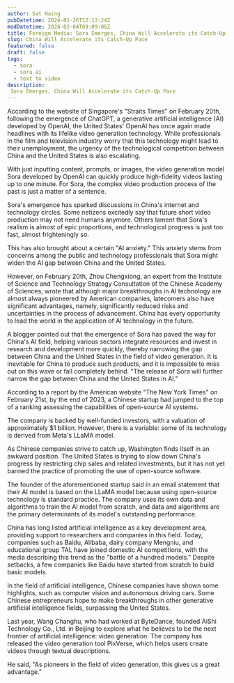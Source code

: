 ```yaml
---
author: Sat Naing
pubDatetime: 2024-01-26T12:13:24Z
modDatetime: 2024-02-04T09:09:06Z
title: Foreign Media: Sora Emerges, China Will Accelerate its Catch-Up Pace
slug: China Will Accelerate its Catch-Up Pace
featured: false
draft: false
tags:
  - sora
  - sora ai
  - text to video
description:
 Sora Emerges, China Will Accelerate its Catch-Up Pace
---
```


According to the website of Singapore's "Straits Times" on February 20th, following the emergence of ChatGPT, a generative artificial intelligence (AI) developed by OpenAI, the United States' OpenAI has once again made headlines with its lifelike video generation technology. While professionals in the film and television industry worry that this technology might lead to their unemployment, the urgency of the technological competition between China and the United States is also escalating.

With just inputting content, prompts, or images, the video generation model Sora developed by OpenAI can quickly produce high-fidelity videos lasting up to one minute. For Sora, the complex video production process of the past is just a matter of a sentence.

Sora's emergence has sparked discussions in China's internet and technology circles. Some netizens excitedly say that future short video production may not need humans anymore. Others lament that Sora's realism is almost of epic proportions, and technological progress is just too fast, almost frighteningly so.

This has also brought about a certain "AI anxiety." This anxiety stems from concerns among the public and technology professionals that Sora might widen the AI gap between China and the United States.

However, on February 20th, Zhou Chengxiong, an expert from the Institute of Science and Technology Strategy Consultation of the Chinese Academy of Sciences, wrote that although major breakthroughs in AI technology are almost always pioneered by American companies, latecomers also have significant advantages, namely, significantly reduced risks and uncertainties in the process of advancement. China has every opportunity to lead the world in the application of AI technology in the future.

A blogger pointed out that the emergence of Sora has paved the way for China's AI field, helping various sectors integrate resources and invest in research and development more quickly, thereby narrowing the gap between China and the United States in the field of video generation. It is inevitable for China to produce such products, and it is impossible to miss out on this wave or fall completely behind. "The release of Sora will further narrow the gap between China and the United States in AI."

According to a report by the American website "The New York Times" on February 21st, by the end of 2023, a Chinese startup had jumped to the top of a ranking assessing the capabilities of open-source AI systems.

The company is backed by well-funded investors, with a valuation of approximately $1 billion. However, there is a variable: some of its technology is derived from Meta's LLaMA model.

As Chinese companies strive to catch up, Washington finds itself in an awkward position. The United States is trying to slow down China's progress by restricting chip sales and related investments, but it has not yet banned the practice of promoting the use of open-source software.

The founder of the aforementioned startup said in an email statement that their AI model is based on the LLaMA model because using open-source technology is standard practice. The company uses its own data and algorithms to train the AI model from scratch, and data and algorithms are the primary determinants of its model's outstanding performance.

China has long listed artificial intelligence as a key development area, providing support to researchers and companies in this field. Today, companies such as Baidu, Alibaba, dairy company Mengniu, and educational group TAL have joined domestic AI competitions, with the media describing this trend as the "battle of a hundred models." Despite setbacks, a few companies like Baidu have started from scratch to build basic models.

In the field of artificial intelligence, Chinese companies have shown some highlights, such as computer vision and autonomous driving cars. Some Chinese entrepreneurs hope to make breakthroughs in other generative artificial intelligence fields, surpassing the United States.

Last year, Wang Changhu, who had worked at ByteDance, founded AiShi Technology Co., Ltd. in Beijing to explore what he believes to be the next frontier of artificial intelligence: video generation. The company has released the video generation tool PixVerse, which helps users create videos through textual descriptions.

He said, "As pioneers in the field of video generation, this gives us a great advantage."







